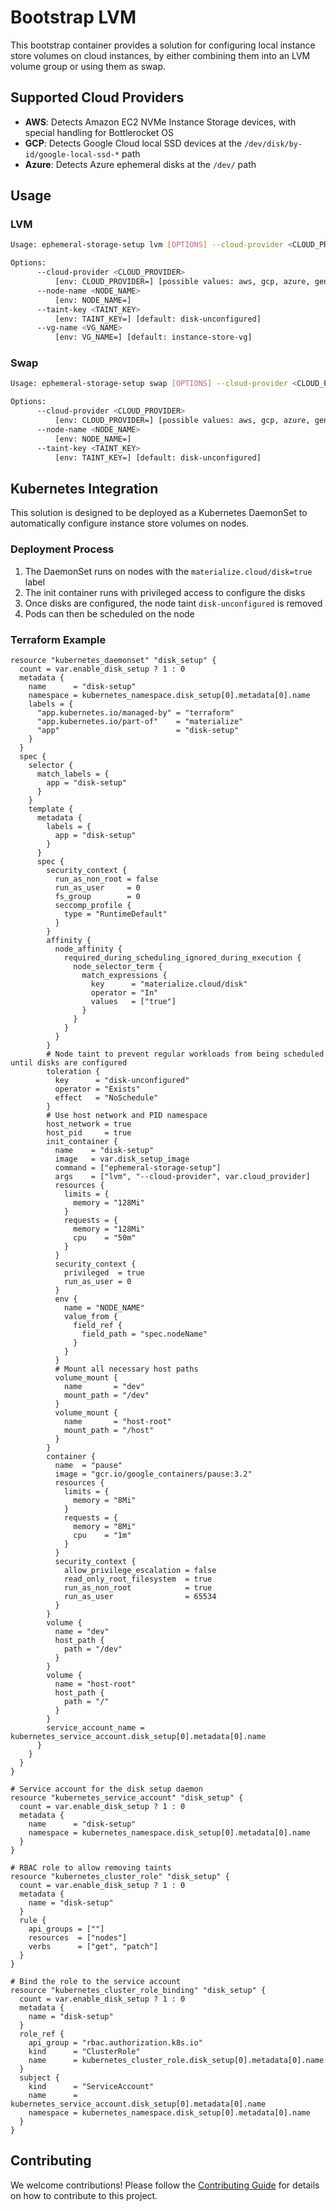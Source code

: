 # Bootstrap LVM

This bootstrap container provides a solution for configuring local instance store volumes on cloud instances, by either combining them into an LVM volume group or using them as swap.

## Supported Cloud Providers

- **AWS**: Detects Amazon EC2 NVMe Instance Storage devices, with special handling for Bottlerocket OS
- **GCP**: Detects Google Cloud local SSD devices at the `/dev/disk/by-id/google-local-ssd-*` path
- **Azure**: Detects Azure ephemeral disks at the `/dev/` path

## Usage

### LVM
```bash
Usage: ephemeral-storage-setup lvm [OPTIONS] --cloud-provider <CLOUD_PROVIDER> --node-name <NODE_NAME>

Options:
      --cloud-provider <CLOUD_PROVIDER>
          [env: CLOUD_PROVIDER=] [possible values: aws, gcp, azure, generic]
      --node-name <NODE_NAME>
          [env: NODE_NAME=]
      --taint-key <TAINT_KEY>
          [env: TAINT_KEY=] [default: disk-unconfigured]
      --vg-name <VG_NAME>
          [env: VG_NAME=] [default: instance-store-vg]
```

### Swap

```bash
Usage: ephemeral-storage-setup swap [OPTIONS] --cloud-provider <CLOUD_PROVIDER> --node-name <NODE_NAME>

Options:
      --cloud-provider <CLOUD_PROVIDER>
          [env: CLOUD_PROVIDER=] [possible values: aws, gcp, azure, generic]
      --node-name <NODE_NAME>
          [env: NODE_NAME=]
      --taint-key <TAINT_KEY>
          [env: TAINT_KEY=] [default: disk-unconfigured]
```

## Kubernetes Integration

This solution is designed to be deployed as a Kubernetes DaemonSet to automatically configure instance store volumes on nodes.

### Deployment Process

1. The DaemonSet runs on nodes with the `materialize.cloud/disk=true` label
2. The init container runs with privileged access to configure the disks
3. Once disks are configured, the node taint `disk-unconfigured` is removed
4. Pods can then be scheduled on the node

### Terraform Example

```hcl
resource "kubernetes_daemonset" "disk_setup" {
  count = var.enable_disk_setup ? 1 : 0
  metadata {
    name      = "disk-setup"
    namespace = kubernetes_namespace.disk_setup[0].metadata[0].name
    labels = {
      "app.kubernetes.io/managed-by" = "terraform"
      "app.kubernetes.io/part-of"    = "materialize"
      "app"                          = "disk-setup"
    }
  }
  spec {
    selector {
      match_labels = {
        app = "disk-setup"
      }
    }
    template {
      metadata {
        labels = {
          app = "disk-setup"
        }
      }
      spec {
        security_context {
          run_as_non_root = false
          run_as_user     = 0
          fs_group        = 0
          seccomp_profile {
            type = "RuntimeDefault"
          }
        }
        affinity {
          node_affinity {
            required_during_scheduling_ignored_during_execution {
              node_selector_term {
                match_expressions {
                  key      = "materialize.cloud/disk"
                  operator = "In"
                  values   = ["true"]
                }
              }
            }
          }
        }
        # Node taint to prevent regular workloads from being scheduled until disks are configured
        toleration {
          key      = "disk-unconfigured"
          operator = "Exists"
          effect   = "NoSchedule"
        }
        # Use host network and PID namespace
        host_network = true
        host_pid     = true
        init_container {
          name    = "disk-setup"
          image   = var.disk_setup_image
          command = ["ephemeral-storage-setup"]
          args    = ["lvm", "--cloud-provider", var.cloud_provider]
          resources {
            limits = {
              memory = "128Mi"
            }
            requests = {
              memory = "128Mi"
              cpu    = "50m"
            }
          }
          security_context {
            privileged  = true
            run_as_user = 0
          }
          env {
            name = "NODE_NAME"
            value_from {
              field_ref {
                field_path = "spec.nodeName"
              }
            }
          }
          # Mount all necessary host paths
          volume_mount {
            name       = "dev"
            mount_path = "/dev"
          }
          volume_mount {
            name       = "host-root"
            mount_path = "/host"
          }
        }
        container {
          name  = "pause"
          image = "gcr.io/google_containers/pause:3.2"
          resources {
            limits = {
              memory = "8Mi"
            }
            requests = {
              memory = "8Mi"
              cpu    = "1m"
            }
          }
          security_context {
            allow_privilege_escalation = false
            read_only_root_filesystem  = true
            run_as_non_root            = true
            run_as_user                = 65534
          }
        }
        volume {
          name = "dev"
          host_path {
            path = "/dev"
          }
        }
        volume {
          name = "host-root"
          host_path {
            path = "/"
          }
        }
        service_account_name = kubernetes_service_account.disk_setup[0].metadata[0].name
      }
    }
  }
}

# Service account for the disk setup daemon
resource "kubernetes_service_account" "disk_setup" {
  count = var.enable_disk_setup ? 1 : 0
  metadata {
    name      = "disk-setup"
    namespace = kubernetes_namespace.disk_setup[0].metadata[0].name
  }
}

# RBAC role to allow removing taints
resource "kubernetes_cluster_role" "disk_setup" {
  count = var.enable_disk_setup ? 1 : 0
  metadata {
    name = "disk-setup"
  }
  rule {
    api_groups = [""]
    resources  = ["nodes"]
    verbs      = ["get", "patch"]
  }
}

# Bind the role to the service account
resource "kubernetes_cluster_role_binding" "disk_setup" {
  count = var.enable_disk_setup ? 1 : 0
  metadata {
    name = "disk-setup"
  }
  role_ref {
    api_group = "rbac.authorization.k8s.io"
    kind      = "ClusterRole"
    name      = kubernetes_cluster_role.disk_setup[0].metadata[0].name
  }
  subject {
    kind      = "ServiceAccount"
    name      = kubernetes_service_account.disk_setup[0].metadata[0].name
    namespace = kubernetes_namespace.disk_setup[0].metadata[0].name
  }
}
```

## Contributing

We welcome contributions! Please follow the [Contributing Guide](CONTRIBUTING.md) for details on how to contribute to this project.
